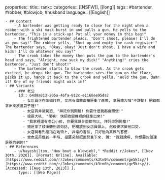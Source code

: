properties::
title::
rank::
categories:: [[NSFW]], [[long]] 
tags:: #bartender, #robber, #blowjob, #husband
language:: [[English]]

	- ## Content
		- A bartender was getting ready to close for the night when a robber with a ski mask burst in and pulls a gun. He yells to the bartender, "This is a stick-up! Put all your money in this bag!"
		- The frightened bartender pleads, "Don't shoot, please! I'll do as you say!" The robber yells, "Shut up and empty the cash register!" The bartender says, "Okay, okay! Just don't shoot, I have a wife and kids! I'll do whatever you say!"
		- The crook takes the money then puts the gun to the bartender's head and says, "Alright, now suck my dick!" "Anything!" cries the bartender, "Just don't shoot!"
		- The bartender starts to blow the crook. As the crook gets excited, he drops the gun. The bartender sees the gun on the floor, picks it up, hands it back to the crook and yells, "Hold the gun, damn it! One of my friends might walk in!"
	- ## Variants
		- ### 老公
		  id:: 64d8a813-205a-46fa-812c-e1168ee95da2
			- 女店員正在準備打烊, 突然有個蒙面搶匪衝了進來, 拿著槍大喊"不許動! 把錢都拿出來放進袋子裡!"
			- 女店員非常驚恐, "拜託你別開槍! 你要什麼我都會照做!"
			- 搶匪大吼, "閉嘴! 快把收銀機裡的錢拿出來!"
			- "我家裡還有老公小孩, 你要我做什麼都可以, 拜託你別開槍!"
			- 搶匪拿了錢後聽到這句話, 把槍放到女店員頭上, 然後要求幫他口交.
			- 女店員看到槍指在她頭上, 非常的害怕, 只好勉為其難的答應.
			- 當女店員做到一半時, 搶匪突然把面具拿下來, 說: "我就說嘛, 你想要的話還是辦的到的!"
	- ## References
		- u/hayeshilton, "How bout a blowjob?," *Reddit r/Jokes*, [[Nov 30th, 2020]]. [Format: Online]. Available: [https://www.reddit.com/r/Jokes/comments/k3tn0h/comment/ge5ktsy/](https://www.reddit.com/r/Jokes/comments/k3tn0h/comment/ge5ktsy/). [Accessed: [[Aug 13th, 2023]] ].
		  type:: [[Web Page]]